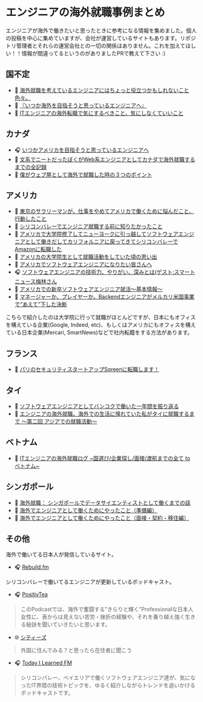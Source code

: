 # エンジニアの海外就職事例まとめ
エンジニアが海外で働きたいと思ったときに参考になる情報を集めました。個人の投稿を中心に集めていますが、会社が運営しているサイトもあります。リポジトリ管理者とそれらの運営会社との一切の関係はありません。これを加えてほしい！！情報が間違ってるというのがありましたPRで教えて下さい :)

## 国不定
* 📝 [海外就職を考えているエンジニアにはちょっと役立つかもしれないこと色々。](https://note.com/y_ukyk/n/n248c1d2e79c2)
* 📝 [『いつか海外を目指そうと思っているエンジニアへ』](https://www.kohei.dev/posts/for-engineers-who-have-overseas-ambition?hl=ja-JP)
* 📝  [ITエンジニアの海外転職で気にするべきこと、気にしなくていいこと](https://jabba.cloud/20161024232812)

## カナダ

* 🎧 [いつかアメリカを目指そうと思っているエンジニア‪へ‬](https://podcasts.apple.com/ca/podcast/17-%E3%81%84%E3%81%A4%E3%81%8B%E3%82%A2%E3%83%A1%E3%83%AA%E3%82%AB%E3%82%92%E7%9B%AE%E6%8C%87%E3%81%9D%E3%81%86%E3%81%A8%E6%80%9D%E3%81%A3%E3%81%A6%E3%81%84%E3%82%8B%E3%82%A8%E3%83%B3%E3%82%B8%E3%83%8B%E3%82%A2%E3%81%B8/id1536529228?i=1000515900049)
* 📝 [文系でニートだったぼくがWeb系エンジニアとしてカナダで海外就職するまでの全記録](http://cevicherohack.com/story-of-web-developer-working-abroad/)
* 📝 [僕がウェブ屋として海外で就職した時の３つのポイント](https://webdev-bodymake.com/3tips-for-getting-web-dev-job/)

## アメリカ

* 📝 [東京のサラリーマンが、仕事をやめてアメリカで働くために悩んだこと、行動したこと](https://note.com/tatsuya_nanjo/n/n8edb2d4eb60b)
* 📝 [シリコンバレーでエンジニア就職する前に知りたかったこと](https://www.slideshare.net/TatsuyaNanjo/ss-171913694)
* 📝 [アメリカで大学院修了してニューヨークに引っ越してソフトウェアエンジニアとして働きだしてカリフォルニアに戻ってきてシリコンバレーでAmazonに転職した](https://katryo.hatenablog.com/entry/2021/02/11/145819)
* 📝 [アメリカの大学院生として就職活動をしていた頃の思い出](https://www.ryokato.com/blog/2021-02-22-new-graduate-job-hunting-in-the-us)
* 📝 [アメリカでソフトウェアエンジニアになりたい皆さんへ](http://fushiroyama.hatenablog.com/entry/2021/01/29/063144)
* 🎧 [ソフトウェアエンジニアの技術力、やりがい、深みとは(ゲスト:スマートニュース梅林さん ](https://anchor.fm/todayilearnedfm/episodes/17-eqvf2l)
* 📝 [アメリカでの新卒ソフトウェアエンジニア就活〜基本情報〜](https://note.com/technologynote/n/nd107ae288312)
* 📝 [マネージャーか、プレイヤーか。Backendエンジニアがメルカリ米国事業で“あえて”下した決断](https://mercan.mercari.com/articles/22711/)

こちらで紹介したのは大学院に行って就職がほとんどですが、日本にもオフィスを構えている企業(Google, Indeed, etc)、もしくはアメリカにもオフィスを構えている日本企業(Mercari, SmartNews)などで社内転籍をする方法があります。

## フランス

* 📝 [パリのセキュリティスタートアップSqreenに転職します！](https://note.com/y_ukyk/n/n6edf335f73c0)

## タイ

* 📝 [ソフトウェアエンジニアとしてバンコクで働いた一年間を振り返る](https://tamanyan.me/posts/software-engineer-2018-bangkok)
* 📝 [エンジニアの海外就職。海外での生活に憧れていた私がタイに就職するまで 〜第二回 アジアでの就職活動〜](https://souspeak.jp/students/after-masahiro-shigeta2/)

## ベトナム

* 📝 [ITエンジニアの海外就職ログ ~国選び/企業探し/面接/渡航までの全て to ベトナム~](https://note.com/mihirat/n/n1293aed56cd1)

## シンガポール

* 📝 [海外就職： シンガポールでデータサイエンティストとして働くまでの話](https://note.com/minyus86/n/nb0003ae82400)
* 📝 [海外でエンジニアとして働くためにやったこと（準備編）](https://note.com/avosalmon/n/n82ac975f9e88)
* 📝 [海外でエンジニアとして働くためにやったこと（面接・契約・移住編）](https://note.com/avosalmon/n/n394f698b3e17)
 
## その他
海外で働いてる日本人が発信しているサイト。

* 🎧 [Rebuild.fm](https://rebuild.fm/)

シリコンバレーで働いてるエンジニアが更新しているポッドキャスト。

* 🎧 [PositivTea](https://positivitea-secrets.us/)

> このPodcastでは、海外で奮闘する”きらりと輝く”Professionalな日本人女性に、表からは見えない苦労・挫折の経験や、それを乗り越え強く生きる秘訣を聞いていきたいと思います。

* 🌐 [シティーズ](https://www.cityz.jp)

> 外国に住んでみる？と思ったら在住者に聞こう

* 🎧 [Today I Learned FM](https://anchor.fm/todayilearnedfm)

> シリコンバレー、ベイエリアで働くソフトウェアエンジニア達が、気になったIT界隈の技術トピックを、ゆるく紹介しながらトレンドを追いかけるポッドキャストです。

